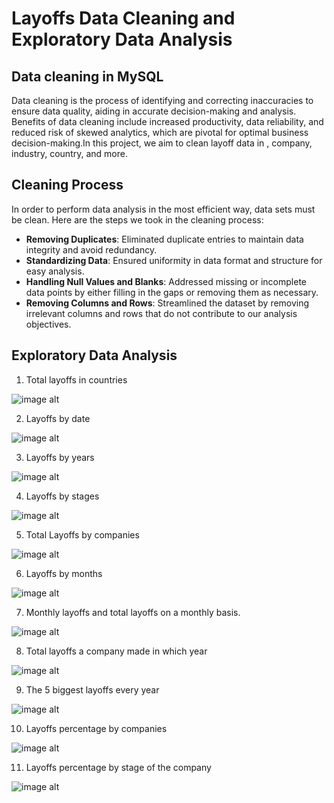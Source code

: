 # Layoffs Data Cleaning and Exploratory Data Analysis

## Data cleaning in MySQL
Data cleaning is the process of identifying and correcting inaccuracies to ensure data quality, aiding in accurate decision-making and analysis. Benefits of data cleaning include increased productivity, data reliability, and reduced risk of skewed analytics, which are pivotal for optimal business decision-making.In this project, we aim to clean layoff data in , company, industry,  country, and more.

## Cleaning Process
In order to perform data analysis in the most efficient way, data sets must be clean.
Here are the steps we took in the cleaning process:

- **Removing Duplicates**: Eliminated duplicate entries to maintain data integrity and avoid redundancy.
- **Standardizing Data**: Ensured uniformity in data format and structure for easy analysis.
- **Handling Null Values and Blanks**: Addressed missing or incomplete data points by either filling in the gaps or removing them as necessary.
- **Removing Columns and Rows**: Streamlined the dataset by removing irrelevant columns and rows that do not contribute to our analysis objectives.


## Exploratory Data Analysis
1) Total layoffs in countries
   
![image alt]( https://github.com/erkincak/Layoffs-Data-Cleaning-and-Exploratory-Data-Analysis/blob/45c2154aab651bd5997ef0c9ca762cf45e6afc8e/toplayoffs.png)

2) Layoffs by date

![image alt](https://github.com/erkincak/Layoffs-Data-Cleaning-and-Exploratory-Data-Analysis/blob/8a0a19683fafd24f89f08e6a11a8820cc89c5665/img/0.png)
   
3) Layoffs by years

![image alt](https://github.com/erkincak/Layoffs-Data-Cleaning-and-Exploratory-Data-Analysis/blob/8a0a19683fafd24f89f08e6a11a8820cc89c5665/img/9.png)
   
4) Layoffs by stages

![image alt](https://github.com/erkincak/Layoffs-Data-Cleaning-and-Exploratory-Data-Analysis/blob/8a0a19683fafd24f89f08e6a11a8820cc89c5665/img/8.png)
   
5) Total Layoffs by companies

![image alt](https://github.com/erkincak/Layoffs-Data-Cleaning-and-Exploratory-Data-Analysis/blob/8a0a19683fafd24f89f08e6a11a8820cc89c5665/img/7.png)
      
6) Layoffs by months

![image alt](https://github.com/erkincak/Layoffs-Data-Cleaning-and-Exploratory-Data-Analysis/blob/8a0a19683fafd24f89f08e6a11a8820cc89c5665/img/6.png)
   
7) Monthly layoffs and total layoffs on a monthly basis.

![image alt](https://github.com/erkincak/Layoffs-Data-Cleaning-and-Exploratory-Data-Analysis/blob/8a0a19683fafd24f89f08e6a11a8820cc89c5665/img/5.png)
   
8) Total layoffs a company made in which year

![image alt](https://github.com/erkincak/Layoffs-Data-Cleaning-and-Exploratory-Data-Analysis/blob/8a0a19683fafd24f89f08e6a11a8820cc89c5665/img/4.png)

9) The 5 biggest layoffs every year

![image alt](https://github.com/erkincak/Layoffs-Data-Cleaning-and-Exploratory-Data-Analysis/blob/8a0a19683fafd24f89f08e6a11a8820cc89c5665/img/3.png)
   
10) Layoffs percentage by companies

![image alt](https://github.com/erkincak/Layoffs-Data-Cleaning-and-Exploratory-Data-Analysis/blob/8a0a19683fafd24f89f08e6a11a8820cc89c5665/img/2.png)

11) Layoffs percentage by stage of the company

![image alt](https://github.com/erkincak/Layoffs-Data-Cleaning-and-Exploratory-Data-Analysis/blob/8a0a19683fafd24f89f08e6a11a8820cc89c5665/img/1.png)
   

   

